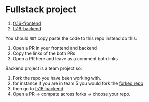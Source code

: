 # Fullstack project

1. [fs16-frontend](https://github.com/TungNguyen12/Library-Frontend)
2. [fs16-backend](https://github.com/TungNguyen12/fs-16-backend-project-public)

You should `NOT` copy paste the code to this repo instead do this:

1. Open a PR in your frontend and backend
2. Copy the links of the both PRs
3. Open a PR here and leave as a comment both links

Backend project is a team project so:

1. Fork the repo you have been working with.
2. for instance if you are in team 5 you would fork the [forked repo](https://github.com/arf1e/team-5-backend/tree/main)
3. then go to [fs16-backend](https://github.com/Integrify-Finland/fs16-backend)
4. Open a PR -> compate across forks -> choose your repo.
